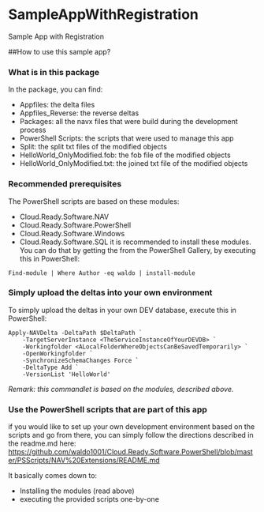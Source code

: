 # SampleAppWithRegistration
Sample App with Registration

##How to use this sample app?

### What is in this package
In the package, you can find:
- Appfiles: the delta files
- Appfiles_Reverse: the reverse deltas
- Packages: all the navx files that were build during the development process
- PowerShell Scripts: the scripts that were used to manage this app
- Split: the split txt files of the modified objects
- HelloWorld_OnlyModified.fob: the fob file of the modified objects
- HelloWorld_OnlyModified.txt: the joined txt file of the modified objects

### Recommended prerequisites
The PowerShell scripts are based on these modules:
- Cloud.Ready.Software.NAV
- Cloud.Ready.Software.PowerShell
- Cloud.Ready.Software.Windows
- Cloud.Ready.Software.SQL
it is recommended to install these modules.  You can do that by getting the from the PowerShell Gallery, by executing this in PowerShell:
```
Find-module | Where Author -eq waldo | install-module
```
### Simply upload the deltas into your own environment
To simply upload the deltas in your own DEV database, execute this in PowerShell:

```
Apply-NAVDelta -DeltaPath $DeltaPath `
    -TargetServerInstance <TheServiceInstanceOfYourDEVDB> `
    -Workingfolder <ALocalFolderWhereObjectsCanBeSavedTemporarily> `
    -OpenWorkingfolder `
    -SynchronizeSchemaChanges Force `
    -DeltaType Add `
    -VersionList 'HelloWorld' 
```

*Remark: this commandlet is based on the modules, described above.*

### Use the PowerShell scripts that are part of this app
if you would like to set up your own development environment based on the scripts and go from there, you can simply follow the directions described in the readme.md here:
<https://github.com/waldo1001/Cloud.Ready.Software.PowerShell/blob/master/PSScripts/NAV%20Extensions/README.md>

It basically comes down to:
- Installing the modules (read above)
- executing the provided scripts one-by-one
